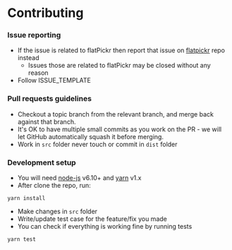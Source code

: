 # Contributing

### Issue reporting
* If the issue is related to flatPickr then report that issue on [flatpickr](https://github.com/chmln/flatpickr/issues) repo instead
    - Issues those are related to flatPickr may be closed without any reason
* Follow ISSUE_TEMPLATE  


### Pull requests guidelines
* Checkout a topic branch from the relevant branch, and merge back against that branch.
* It's OK to have multiple small commits as you work on the PR - we will let GitHub automatically squash it before merging.
* Work in ``src`` folder never touch or commit in ``dist`` folder


### Development setup
* You will need [node-js](http://nodejs.org/) v6.10+ and [yarn](https://yarnpkg.com/en/docs/install) v1.x
* After clone the repo, run:
```
yarn install
```
* Make changes in ``src`` folder
* Write/update test case for the feature/fix you made 
* You can check if everything is working fine by running tests
```
yarn test
```
